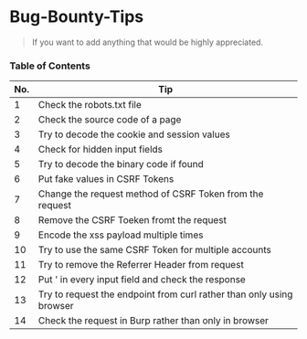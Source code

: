 # Bug-Bounty-Tips

> If you want to add anything that would be highly appreciated.

### Table of Contents

| No. | Tip                                                                  |
| --- | -------------------------------------------------------------------- |
| 1   | Check the robots.txt file                                            |
| 2   | Check the source code of a page                                      |
| 3   | Try to decode the cookie and session values                          |
| 4   | Check for hidden input fields                                        |
| 5   | Try to decode the binary code if found                               |
| 6   | Put fake values in CSRF Tokens                                       |
| 7   | Change the request method of CSRF Token from the request             |
| 8   | Remove the CSRF Toeken fromt the request                             |
| 9   | Encode the xss payload multiple times                                |
| 10  | Try to use the same CSRF Token for multiple accounts                 |
| 11  | Try to remove the Referrer Header from request                       |
| 12  | Put ' in every input field and check the response                    |
| 13  | Try to request the endpoint from curl rather than only using browser |
| 14  | Check the request in Burp rather than only in browser                |
